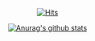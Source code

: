 
 <div align=center>
 
  <!-- Hit --> 
  [![Hits](https://hits.seeyoufarm.com/api/count/incr/badge.svg?url=https%3A%2F%2Fgithub.com%2FkevinGwon%2Fhit-counter&count_bg=%232EA44F&title_bg=%23555555&icon=counter-strike.svg&icon_color=%23FFFFFF&title=hits&edge_flat=false)](https://hits.seeyoufarm.com)
  
  <!-- Stats -->
  [![Anurag's github stats](https://github-readme-stats.vercel.app/api?username=kevinGwon)](https://github.com/anuraghazra/github-readme-stats)
  
</div>

<!--
**kevinGwon/kevinGwon** is a ✨ _special_ ✨ repository because its `README.md` (this file) appears on your GitHub profile.

Here are some ideas to get you started:

- 🔭 I’m currently working on ...
- 🌱 I’m currently learning ...
- 👯 I’m looking to collaborate on ...
- 🤔 I’m looking for help with ...
- 💬 Ask me about ...
- 📫 How to reach me: ...
- 😄 Pronouns: ...
- ⚡ Fun fact: ...
-->
